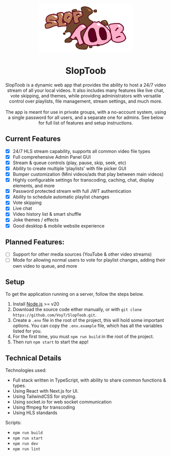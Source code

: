 <p align="center">
  <img height="150px" src="/public/logo-alt.png" />
</p>
<h1 align="center">SlopToob</h1>
<p align="center">
SlopToob is a dynamic web app that provides the ability to host a 24/7 video stream of all your local videos. It also includes many features like live chat, vote skipping, and themes, while providing administrators with versatile control over playlists, file management, stream settings, and much more.
<br /><br />
The app is meant for use in private groups, with a no-account system, using a single password for all users, and a separate one for admins. See below for full list of features and setup instructions.
</p>

## Current Features

- [x] 24/7 HLS stream capability, supports all common video file types
- [x] Full comprehensive Admin Panel GUI
- [x] Stream & queue controls (play, pause, skip, seek, etc)
- [x] Ability to create multiple 'playlists' with file picker GUI
- [x] Bumper customization (Mini videos/ads that play between main videos)
- [x] Highly configurable settings for transcoding, caching, chat, display elements, and more
- [x] Password protected stream with full JWT authentication
- [x] Ability to schedule automatic playlist changes
- [x] Vote skipping
- [x] Live chat
- [x] Video history list & smart shuffle
- [x] Joke themes / effects
- [x] Good desktop & mobile website experience

## Planned Features:

- [ ] Support for other media sources (YouTube & other video streams)
- [ ] Mode for allowing normal users to vote for playlist changes, adding their own video to queue, and more

## Setup

To get the application running on a server, follow the steps below.

1. Install [Node.js](https://nodejs.org/en) >= v20
2. Download the source code either manually, or with `git clone https://github.com/Voy7/SlopToob.git`.
3. Create a `.env` file in the root of the project, this will hold some important options. You can copy the `.env.example` file, which has all the variables listed for you.
4. For the first time, you must `npm run build` in the root of the project.
5. Then run `npm start` to start the app!

## Technical Details

Technologies used:

- Full stack written in TypeScript, with ability to share common functions & types.
- Using React with Next.js for UI.
- Using TailwindCSS for styling.
- Using socket.io for web socket communication
- Using ffmpeg for transcoding
- Using HLS standards

Scripts:

- `npm run build`
- `npm run start`
- `npm run dev`
- `npm run lint`
